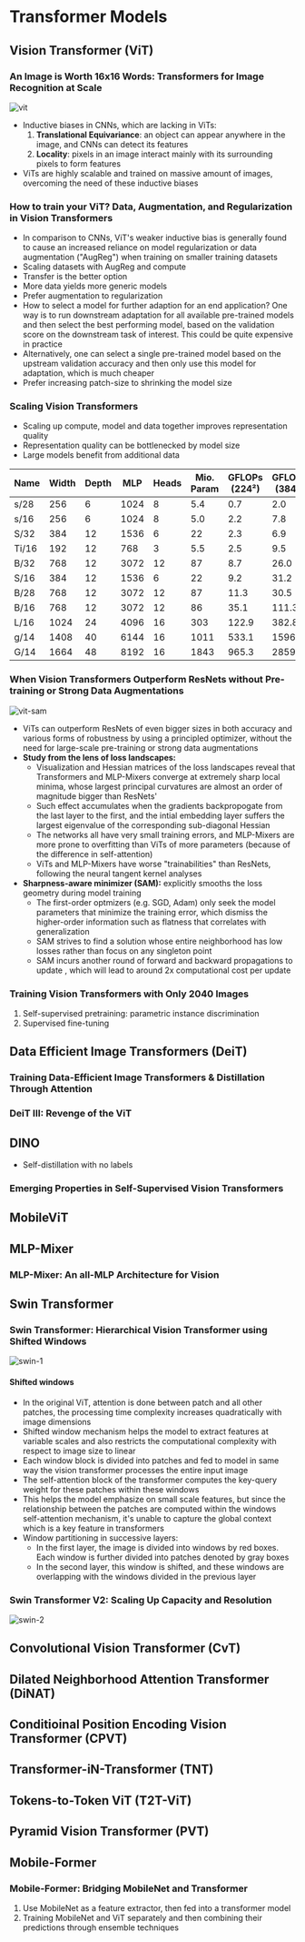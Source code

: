 # Transformer Models

## Vision Transformer (ViT)

### An Image is Worth 16x16 Words: Transformers for Image Recognition at Scale

![vit](./media/vit.png)

- Inductive biases in CNNs, which are lacking in ViTs:
  1. **Translational Equivariance**: an object can appear anywhere in the image, and CNNs can detect its features
  2. **Locality**: pixels in an image interact mainly with its surrounding pixels to form features
- ViTs are highly scalable and trained on massive amount of images, overcoming the need of these inductive biases

### How to train your ViT? Data, Augmentation, and Regularization in Vision Transformers

- In comparison to CNNs, ViT's weaker inductive bias is generally found to cause an increased reliance on model regularization or data augmentation ("AugReg") when training on smaller training datasets
- Scaling datasets with AugReg and compute
- Transfer is the better option
- More data yields more generic models
- Prefer augmentation to regularization
- How to select a model for further adaption for an end application? One way is to run downstream adaptation for all available pre-trained models and then select the best performing model, based on the validation score on the downstream task of interest. This could be quite expensive in practice
- Alternatively, one can select a single pre-trained model based on the upstream validation accuracy and then only use this model for adaptation, which is much cheaper
- Prefer increasing patch-size to shrinking the model size

### Scaling Vision Transformers

- Scaling up compute, model and data together improves representation quality
- Representation quality can be bottlenecked by model size
- Large models benefit from additional data

| Name   | Width | Depth | MLP  | Heads | Mio. Param | GFLOPs (224²) | GFLOPs (384²) |
|--------|-------|-------|------|-------|------------|---------------|---------------|
| s/28   | 256   | 6     | 1024 | 8     | 5.4        | 0.7           | 2.0           |
| s/16   | 256   | 6     | 1024 | 8     | 5.0        | 2.2           | 7.8           |
| S/32   | 384   | 12    | 1536 | 6     | 22         | 2.3           | 6.9           |
| Ti/16  | 192   | 12    | 768  | 3     | 5.5        | 2.5           | 9.5           |
| B/32   | 768   | 12    | 3072 | 12    | 87         | 8.7           | 26.0          |
| S/16   | 384   | 12    | 1536 | 6     | 22         | 9.2           | 31.2          |
| B/28   | 768   | 12    | 3072 | 12    | 87         | 11.3          | 30.5          |
| B/16   | 768   | 12    | 3072 | 12    | 86         | 35.1          | 111.3         |
| L/16   | 1024  | 24    | 4096 | 16    | 303        | 122.9         | 382.8         |
| g/14   | 1408  | 40    | 6144 | 16    | 1011       | 533.1         | 1596.4        |
| G/14   | 1664  | 48    | 8192 | 16    | 1843       | 965.3         | 2859.9        |

### When Vision Transformers Outperform ResNets without Pre-training or Strong Data Augmentations

![vit-sam](./media/vit-sam.png)

- ViTs can outperform ResNets of even bigger sizes in both accuracy and various forms of robustness by using a principled optimizer, without the need for large-scale pre-training or strong data augmentations
- **Study from the lens of loss landscapes:**
  - Visualization and Hessian matrices of the loss landscapes reveal that Transformers and MLP-Mixers converge at extremely sharp local minima, whose largest principal curvatures are almost an order of magnitude bigger than ResNets'
  - Such effect accumulates when the gradients backpropogate from the last layer to the first, and the intial embedding layer suffers the largest eigenvalue of the corresponding sub-diagonal Hessian
  - The networks all have very small training errors, and MLP-Mixers are more prone to overfitting than ViTs of more parameters (because of the difference in self-attention)
  - ViTs and MLP-Mixers have worse "trainabilities" than ResNets, following the neural tangent kernel analyses
- **Sharpness-aware minimizer (SAM):** explicitly smooths the loss geometry during model training
  - The first-order optmizers (e.g. SGD, Adam) only seek the model parameters that minimize the training error, which dismiss the higher-order information such as flatness that correlates with generalization
  - SAM strives to find a solution whose entire neighborhood has low losses rather than focus on any singleton point
  - SAM incurs another round of forward and backward propagations to update , which will lead to around 2x computational cost per update 

### Training Vision Transformers with Only 2040 Images

1. Self-supervised pretraining: parametric instance discrimination
2. Supervised fine-tuning

## Data Efficient Image Transformers (DeiT)

### Training Data-Efficient Image Transformers & Distillation Through Attention

### DeiT III: Revenge of the ViT

## DINO

- Self-distillation with no labels

### Emerging Properties in Self-Supervised Vision Transformers

## MobileViT

## MLP-Mixer

### MLP-Mixer: An all-MLP Architecture for Vision

## Swin Transformer

### Swin Transformer: Hierarchical Vision Transformer using Shifted Windows

![swin-1](./media/swin-1.png)

#### Shifted windows

- In the original ViT, attention is done between patch and all other patches, the processing time complexity increases quadratically with image dimensions
- Shifted window mechanism helps the model to extract features at variable scales and also restricts the computational complexity with respect to image size to linear
- Each window block is divided into patches and fed to model in same way the vision transformer processes the entire input image
- The self-attention block of the transformer computes the key-query weight for these patches within these windows
- This helps the model emphasize on small scale features, but since the relationship between the patches are computed within the windows self-attention mechanism, it's unable to capture the global context which is a key feature in transformers
- Window partitioning in successive layers:
  - In the first layer, the image is divided into windows by red boxes. Each window is further divided into patches denoted by gray boxes
  - In the second layer, this window is shifted, and these windows are overlapping with the windows divided in the previous layer

### Swin Transformer V2: Scaling Up Capacity and Resolution

![swin-2](./media/swin-2.png)

## Convolutional Vision Transformer (CvT)

## Dilated Neighborhood Attention Transformer (DiNAT)

## Conditioinal Position Encoding Vision Transformer (CPVT)

## Transformer-iN-Transformer (TNT)

## Tokens-to-Token ViT (T2T-ViT)

## Pyramid Vision Transformer (PVT)

## Mobile-Former

### Mobile-Former: Bridging MobileNet and Transformer

1. Use MobileNet as a feature extractor, then fed into a transformer model
2. Training MobileNet and ViT separately and then combining their predictions through ensemble techniques
